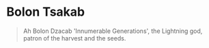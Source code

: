 # Bolon Tsakab

> Ah Bolon Dzacab 'Innumerable Generations', the Lightning god, patron of the harvest and the seeds.

